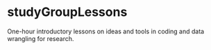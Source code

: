 # studyGroupLessons
One-hour introductory lessons on ideas and tools in coding and data wrangling for research.
